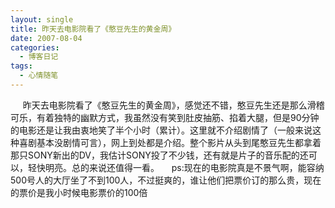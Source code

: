 ```yaml
---
layout: single
title: 昨天去电影院看了《憨豆先生的黄金周》
date: 2007-08-04
categories:
  - 博客日记
tags:
  - 心情随笔
---
```


&nbsp;&nbsp;&nbsp;&nbsp;&nbsp;昨天去电影院看了《憨豆先生的黄金周》，感觉还不错，憨豆先生还是那么滑稽可乐，有着独特的幽默方式，我虽然没有笑到肚皮抽筋、掐着大腿，但是90分钟的电影还是让我由衷地笑了半个小时（累计）。这里就不介绍剧情了（一般来说这种喜剧基本没剧情可言），网上到处都是介绍。整个影片从头到尾憨豆先生都拿着那只SONY新出的DV，我估计SONY投了不少钱，还有就是片子的音乐配的还可以，轻快明亮。总的来说还值得一看。&nbsp;&nbsp;&nbsp;&nbsp;&nbsp;ps&#58;现在的电影院真是不景气啊，能容纳500号人的大厅坐了不到100人，不过挺爽的，谁让他们把票价订的那么贵，现在的票价是我小时候电影票价的100倍

